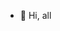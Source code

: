- 👋 Hi, all

<!---
nanangsafiur/nanangsafiur is a ✨ special ✨ repository because its `README.md` (this file) appears on your GitHub profile.
You can click the Preview link to take a look at your changes.
--->
